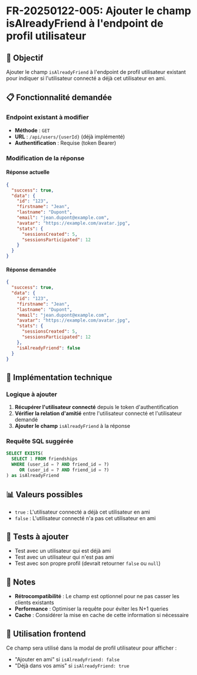 # FR-20250122-005: Ajouter le champ isAlreadyFriend à l'endpoint de profil utilisateur

## 🎯 Objectif
Ajouter le champ `isAlreadyFriend` à l'endpoint de profil utilisateur existant pour indiquer si l'utilisateur connecté a déjà cet utilisateur en ami.

## 📋 Fonctionnalité demandée

### Endpoint existant à modifier
- **Méthode** : `GET`
- **URL** : `/api/users/{userId}` (déjà implémenté)
- **Authentification** : Requise (token Bearer)

### Modification de la réponse

#### Réponse actuelle
```json
{
  "success": true,
  "data": {
    "id": "123",
    "firstname": "Jean",
    "lastname": "Dupont",
    "email": "jean.dupont@example.com",
    "avatar": "https://example.com/avatar.jpg",
    "stats": {
      "sessionsCreated": 5,
      "sessionsParticipated": 12
    }
  }
}
```

#### Réponse demandée
```json
{
  "success": true,
  "data": {
    "id": "123",
    "firstname": "Jean",
    "lastname": "Dupont",
    "email": "jean.dupont@example.com",
    "avatar": "https://example.com/avatar.jpg",
    "stats": {
      "sessionsCreated": 5,
      "sessionsParticipated": 12
    },
    "isAlreadyFriend": false
  }
}
```

## 🔧 Implémentation technique

### Logique à ajouter
1. **Récupérer l'utilisateur connecté** depuis le token d'authentification
2. **Vérifier la relation d'amitié** entre l'utilisateur connecté et l'utilisateur demandé
3. **Ajouter le champ** `isAlreadyFriend` à la réponse

### Requête SQL suggérée
```sql
SELECT EXISTS(
  SELECT 1 FROM friendships 
  WHERE (user_id = ? AND friend_id = ?) 
     OR (user_id = ? AND friend_id = ?)
) as isAlreadyFriend
```

## 📊 Valeurs possibles
- `true` : L'utilisateur connecté a déjà cet utilisateur en ami
- `false` : L'utilisateur connecté n'a pas cet utilisateur en ami

## 🧪 Tests à ajouter
- Test avec un utilisateur qui est déjà ami
- Test avec un utilisateur qui n'est pas ami
- Test avec son propre profil (devrait retourner `false` ou `null`)

## 📝 Notes
- **Rétrocompatibilité** : Le champ est optionnel pour ne pas casser les clients existants
- **Performance** : Optimiser la requête pour éviter les N+1 queries
- **Cache** : Considérer la mise en cache de cette information si nécessaire

## 🎯 Utilisation frontend
Ce champ sera utilisé dans la modal de profil utilisateur pour afficher :
- "Ajouter en ami" si `isAlreadyFriend: false`
- "Déjà dans vos amis" si `isAlreadyFriend: true`







